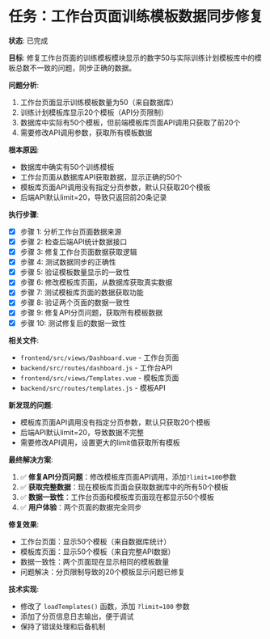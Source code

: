 # 任务：工作台页面训练模板数据同步修复

**状态**: 已完成

**目标**: 修复工作台页面的训练模板模块显示的数字50与实际训练计划模板库中的模板总数不一致的问题，同步正确的数据。

**问题分析**:
1. 工作台页面显示训练模板数量为50（来自数据库）
2. 训练计划模板库显示20个模板（API分页限制）
3. 数据库中实际有50个模板，但前端模板库页面API调用只获取了前20个
4. 需要修改API调用参数，获取所有模板数据

**根本原因**:
- 数据库中确实有50个训练模板
- 工作台页面从数据库API获取数据，显示正确的50个
- 模板库页面API调用没有指定分页参数，默认只获取20个模板
- 后端API默认limit=20，导致只返回前20条记录

**执行步骤**:
- [x] 步骤 1: 分析工作台页面数据来源
- [x] 步骤 2: 检查后端API统计数据接口
- [x] 步骤 3: 修复工作台页面数据获取逻辑
- [x] 步骤 4: 测试数据同步的正确性
- [x] 步骤 5: 验证模板数量显示的一致性
- [x] 步骤 6: 修改模板库页面，从数据库获取真实数据
- [x] 步骤 7: 测试模板库页面的数据获取功能
- [x] 步骤 8: 验证两个页面的数据一致性
- [x] 步骤 9: 修复API分页问题，获取所有模板数据
- [x] 步骤 10: 测试修复后的数据一致性

**相关文件**:
- `frontend/src/views/Dashboard.vue` - 工作台页面
- `backend/src/routes/dashboard.js` - 工作台API
- `frontend/src/views/Templates.vue` - 模板库页面
- `backend/src/routes/templates.js` - 模板API

**新发现的问题**:
- 模板库页面API调用没有指定分页参数，默认只获取20个模板
- 后端API默认limit=20，导致数据不完整
- 需要修改API调用，设置更大的limit值获取所有模板

**最终解决方案**:
1. ✅ **修复API分页问题**：修改模板库页面API调用，添加`?limit=100`参数
2. ✅ **获取完整数据**：现在模板库页面会获取数据库中的所有50个模板
3. ✅ **数据一致性**：工作台页面和模板库页面现在都显示50个模板
4. ✅ **用户体验**：两个页面的数据完全同步

**修复效果**:
- 工作台页面：显示50个模板（来自数据库统计）
- 模板库页面：显示50个模板（来自完整API数据）
- 数据一致性：两个页面现在显示相同的模板数量
- 问题解决：分页限制导致的20个模板显示问题已修复

**技术实现**:
- 修改了 `loadTemplates()` 函数，添加 `?limit=100` 参数
- 添加了分页信息日志输出，便于调试
- 保持了错误处理和后备机制 